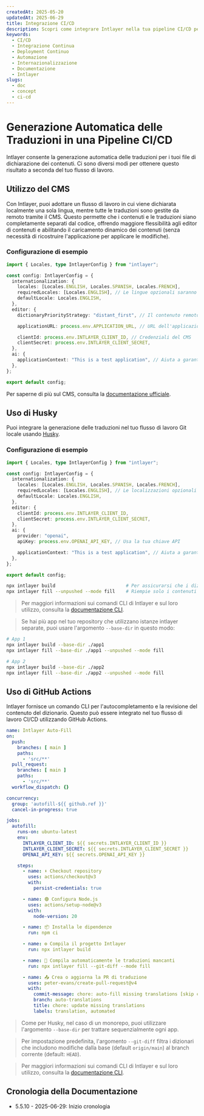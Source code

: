 ```yaml
---
createdAt: 2025-05-20
updatedAt: 2025-06-29
title: Integrazione CI/CD
description: Scopri come integrare Intlayer nella tua pipeline CI/CD per la gestione e il deployment automatico dei contenuti.
keywords:
  - CI/CD
  - Integrazione Continua
  - Deployment Continuo
  - Automazione
  - Internazionalizzazione
  - Documentazione
  - Intlayer
slugs:
  - doc
  - concept
  - ci-cd
---
```


# Generazione Automatica delle Traduzioni in una Pipeline CI/CD

Intlayer consente la generazione automatica delle traduzioni per i tuoi file di dichiarazione dei contenuti. Ci sono diversi modi per ottenere questo risultato a seconda del tuo flusso di lavoro.

## Utilizzo del CMS

Con Intlayer, puoi adottare un flusso di lavoro in cui viene dichiarata localmente una sola lingua, mentre tutte le traduzioni sono gestite da remoto tramite il CMS. Questo permette che i contenuti e le traduzioni siano completamente separati dal codice, offrendo maggiore flessibilità agli editor di contenuti e abilitando il caricamento dinamico dei contenuti (senza necessità di ricostruire l'applicazione per applicare le modifiche).

### Configurazione di esempio

```ts fileName="intlayer.config.ts"
import { Locales, type IntlayerConfig } from "intlayer";

const config: IntlayerConfig = {
  internationalization: {
    locales: [Locales.ENGLISH, Locales.SPANISH, Locales.FRENCH],
    requiredLocales: [Locales.ENGLISH], // Le lingue opzionali saranno gestite da remoto
    defaultLocale: Locales.ENGLISH,
  },
  editor: {
    dictionaryPriorityStrategy: "distant_first", // Il contenuto remoto ha la priorità

    applicationURL: process.env.APPLICATION_URL, // URL dell'applicazione usato dal CMS

    clientId: process.env.INTLAYER_CLIENT_ID, // Credenziali del CMS
    clientSecret: process.env.INTLAYER_CLIENT_SECRET,
  },
  ai: {
    applicationContext: "This is a test application", // Aiuta a garantire una generazione coerente delle traduzioni
  },
};

export default config;
```

Per saperne di più sul CMS, consulta la [documentazione ufficiale](https://github.com/aymericzip/intlayer/blob/main/docs/docs/it/intlayer_CMS.md).

## Uso di Husky

Puoi integrare la generazione delle traduzioni nel tuo flusso di lavoro Git locale usando [Husky](https://typicode.github.io/husky/).

### Configurazione di esempio

```ts fileName="intlayer.config.ts"
import { Locales, type IntlayerConfig } from "intlayer";

const config: IntlayerConfig = {
  internationalization: {
    locales: [Locales.ENGLISH, Locales.SPANISH, Locales.FRENCH],
    requiredLocales: [Locales.ENGLISH], // Le localizzazioni opzionali sono gestite da remoto
    defaultLocale: Locales.ENGLISH,
  },
  editor: {
    clientId: process.env.INTLAYER_CLIENT_ID,
    clientSecret: process.env.INTLAYER_CLIENT_SECRET,
  },
  ai: {
    provider: "openai",
    apiKey: process.env.OPENAI_API_KEY, // Usa la tua chiave API

    applicationContext: "This is a test application", // Aiuta a garantire una generazione coerente delle traduzioni
  },
};

export default config;
```

```bash fileName=".husky/pre-push"
npx intlayer build                          # Per assicurarsi che i dizionari siano aggiornati
npx intlayer fill --unpushed --mode fill    # Riempie solo i contenuti mancanti, non aggiorna quelli esistenti
```

> Per maggiori informazioni sui comandi CLI di Intlayer e sul loro utilizzo, consulta la [documentazione CLI](https://github.com/aymericzip/intlayer/blob/main/docs/docs/it/intlayer_cli.md).

> Se hai più app nel tuo repository che utilizzano istanze intlayer separate, puoi usare l'argomento `--base-dir` in questo modo:

```bash fileName=".husky/pre-push"
# App 1
npx intlayer build --base-dir ./app1
npx intlayer fill --base-dir ./app1 --unpushed --mode fill

# App 2
npx intlayer build --base-dir ./app2
npx intlayer fill --base-dir ./app2 --unpushed --mode fill
```

## Uso di GitHub Actions

Intlayer fornisce un comando CLI per l'autocompletamento e la revisione del contenuto del dizionario. Questo può essere integrato nel tuo flusso di lavoro CI/CD utilizzando GitHub Actions.

```yaml fileName=".github/workflows/intlayer-translate.yml"
name: Intlayer Auto-Fill
on:
  push:
    branches: [ main ]
    paths:
      - 'src/**'
  pull_request:
    branches: [ main ]
    paths:
      - 'src/**'
  workflow_dispatch: {}

concurrency:
  group: 'autofill-${{ github.ref }}'
  cancel-in-progress: true

jobs:
  autofill:
    runs-on: ubuntu-latest
    env:
      INTLAYER_CLIENT_ID: ${{ secrets.INTLAYER_CLIENT_ID }}
      INTLAYER_CLIENT_SECRET: ${{ secrets.INTLAYER_CLIENT_SECRET }}
      OPENAI_API_KEY: ${{ secrets.OPENAI_API_KEY }}

    steps:
      - name: ⬇️ Checkout repository
        uses: actions/checkout@v3
        with:
          persist-credentials: true

      - name: 🟢 Configura Node.js
        uses: actions/setup-node@v3
        with:
          node-version: 20

      - name: 📦 Installa le dipendenze
        run: npm ci

      - name: ⚙️ Compila il progetto Intlayer
        run: npx intlayer build

      - name: 🤖 Compila automaticamente le traduzioni mancanti
        run: npx intlayer fill --git-diff --mode fill

      - name: 📤 Crea o aggiorna la PR di traduzione
        uses: peter-evans/create-pull-request@v4
        with:
          commit-message: chore: auto-fill missing translations [skip ci]
          branch: auto-translations
          title: chore: update missing translations
          labels: translation, automated
```

> Come per Husky, nel caso di un monorepo, puoi utilizzare l'argomento `--base-dir` per trattare sequenzialmente ogni app.

> Per impostazione predefinita, l'argomento `--git-diff` filtra i dizionari che includono modifiche dalla base (default `origin/main`) al branch corrente (default: `HEAD`).

> Per maggiori informazioni sui comandi CLI di Intlayer e sul loro utilizzo, consulta la [documentazione CLI](https://github.com/aymericzip/intlayer/blob/main/docs/docs/it/intlayer_cli.md).

## Cronologia della Documentazione

- 5.5.10 - 2025-06-29: Inizio cronologia
